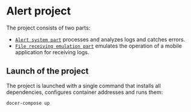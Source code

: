 # Alert project
The project consists of two parts:
- [`Alert system part`](https://github.com/SkrobatDmitry/alert_project/tree/master/alert_system) processes and analyzes logs and catches errors.
- [`File receiving emulation part`](https://github.com/SkrobatDmitry/alert_project/tree/master/file_receiving_emulator) emulates the operation of a mobile application for receiving logs.

## Launch of the project
The project is launched with a single command that installs all dependencies, configures container addresses and runs them:
```bash
docer-compose up
```